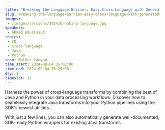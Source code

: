 ```yaml
---
title: "Breaking the Language Barrier: Easy Cross-Language with Generated Python Wrappers"
slug: breaking-the-language-barrier-easy-cross-language-with-generated-python-wrappers
images:
 - /images/sessions/2024/breaking-language.jpg 
speakers:
 - Ahmed Abualsaud
topics:
 - IO
 - Cross language
 - Java
 - Python
room: Walker Canyon
time_start: 2024-09-04 16:00:00
time_end: 2024-09-04 16:25:00
day: 1
timeslot: 12
---
```


Harness the power of cross-language transforms by combining the best of Java and Python in your data processing workflows. Discover how to seamlessly integrate Java transforms into your Python pipelines using the SDK's newest utilities. 

With just a few lines, you can also automatically generate well-documented, SDK-ready Python wrappers for existing Java transforms.